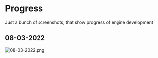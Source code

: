# Progress

Just a bunch of screenshots, that show progress of engine development

## 08-03-2022

![08-03-2022.png](https://i.imgur.com/USvufng.png)